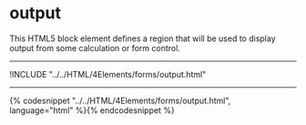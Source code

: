 # output

This HTML5 block element defines a region that will be used to display output from some calculation or form control.

---

!INCLUDE "../../HTML/4Elements/forms/output.html"

---

{% codesnippet "../../HTML/4Elements/forms/output.html", language="html" %}{% endcodesnippet %}

